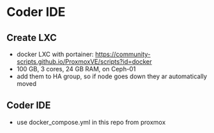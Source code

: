 # Coder IDE

## Create LXC
- docker LXC with portainer: https://community-scripts.github.io/ProxmoxVE/scripts?id=docker
- 100 GB, 3 cores, 24 GB RAM, on Ceph-01
- add them to HA group, so if node goes down they ar automatically moved

## Coder IDE
- use docker_compose.yml in this repo from proxmox
